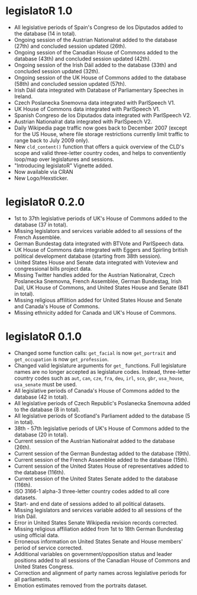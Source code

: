 ﻿# legislatoR 1.0
  
* All legislative periods of Spain's Congreso de los Diputados added to the database (14 in total).
* Ongoing session of the Austrian Nationalrat added to the database (27th) and concluded session updated (26th).
* Ongoing session of the Canadian House of Commons added to the database (43th) and concluded session updated (42th).
* Ongoing session of the Irish Dáil added to the database (33th) and concluded session updated (32th).
* Ongoing session of the UK House of Commons added to the database (58th) and concluded session updated (57th).
* Irish Dáil data integrated with Database of Parliamentary Speeches in Ireland.
* Czech Poslanecka Snemovna data integrated with ParlSpeech V1.
* UK House of Commons data integrated with ParlSpeech V1.
* Spanish Congreso de los Diputados data integrated with ParlSpeech V2.
* Austrian Nationalrat data integrated with ParlSpeech V2.
* Daily Wikipedia page traffic now goes back to December 2007 (except for the US House, where file storage restrictions currently limit traffic to range back to July 2009 only).
* New `cld_content()` function that offers a quick overview of the CLD's scope and valid three-letter country codes, and helps to conventiently loop/map over legislatures and sessions.
* "Introducing legislatoR" Vignette added.
* Now available via CRAN
* New Logo/Hexsticker.


# legislatoR 0.2.0

* 1st to 37th legislative periods of UK's House of Commons added to the database (37 in total).
* Missing legislators and services variable added to all sessions of the French Assemblée.
* German Bundestag data integrated with BTVote and ParlSpeech data.
* UK House of Commons data integrated with Eggers and Spirling british political development database (starting from 38th session).
* United States House and Senate data integrated with Voteview and congressional bills project data.
* Missing Twitter handles added for the Austrian Nationalrat, Czech Poslanecka Snemovna, French Assemblée, German Bundestag, Irish Dail, UK House of Commons, and United States House and Senate (841 in total).
* Missing religious affilition added for United States House and Senate and Canada's House of Commons.
* Missing ethnicity added for Canada and UK's House of Commons.

# legislatoR 0.1.0

* Changed some function calls: `get_facial` is now `get_portrait` and `get_occupation` is now `get_profession`.
* Changed valid legislature arguments for `get_` functions. Full legislature names are no longer accepted as legislature codes. Instead, three-letter country codes such as `aut`, `can`, `cze`, `fra`, `deu`, `irl`, `sco`, `gbr`, `usa_house`, `usa_senate` must be used.
* All legislative periods of Canada's House of Commons added to the database (42 in total).
* All legislative periods of Czech Republic's Poslanecka Snemovna added to the database (8 in total).
* All legislative periods of Scotland's Parliament added to the database (5 in total).
* 38th - 57th legislative periods of UK's House of Commons added to the database (20 in total).
* Current session of the Austrian Nationalrat added to the database (26th).
* Current session of the German Bundestag added to the database (19th).
* Current session of the French Assemblée added to the database (15th).
* Current session of the United States House of representatives added to the database (116th).
* Current session of the United States Senate added to the database (116th).
* ISO 3166-1 alpha-3 three-letter country codes added to all core datasets.
* Start- and end date of sessions added to all political datasets.
* Missing legislators and services variable added to all sessions of the Irish Dáil.
* Error in United States Senate Wikipedia revision records corrected.
* Missing religious affiliation added from 1st to 18th German Bundestag using official data.
* Erroneous information on United States Senate and House members' period of service corrected.
* Additional variables on government/opposition status and leader positions added to all sessions of the Canadian House of Commons and United States Congress.
* Correction and alignment of party names across legislative periods for all parliaments.
* Emotion estimates removed from the portraits dataset.
